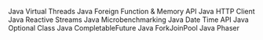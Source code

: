 Java Virtual Threads
Java Foreign Function & Memory API
Java HTTP Client
Java Reactive Streams
Java Microbenchmarking
Java Date Time API
Java Optional Class
Java CompletableFuture
Java ForkJoinPool
Java Phaser